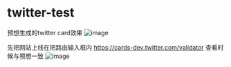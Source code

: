 # twitter-test
预想生成的twitter card效果
![image](https://github.com/wu-jj/twitter-test/assets/74549276/a34be01f-1543-481a-8aba-0d2d67e10e36)

先把网站上线在把路由输入框内 https://cards-dev.twitter.com/validator 查看时候与预想一致
![image](https://github.com/wu-jj/twitter-test/assets/74549276/05d87260-4718-4c83-a1cc-6be4f66761e7)
